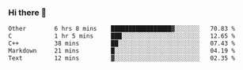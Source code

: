 ### Hi there 👋

<!--
**WShiBin/WShiBin** is a ✨ _special_ ✨ repository because its `README.md` (this file) appears on your GitHub profile.

Here are some ideas to get you started:

- 🔭 I’m currently working on ...
- 🌱 I’m currently learning ...
- 👯 I’m looking to collaborate on ...
- 🤔 I’m looking for help with ...
- 💬 Ask me about ...
- 📫 How to reach me: ...
- 😄 Pronouns: ...
- ⚡ Fun fact: ...
-->

<!--START_SECTION:waka-->

```txt
Other        6 hrs 8 mins    █████████████████▓░░░░░░░   70.83 %
C            1 hr 5 mins     ███░░░░░░░░░░░░░░░░░░░░░░   12.65 %
C++          38 mins         ██░░░░░░░░░░░░░░░░░░░░░░░   07.43 %
Markdown     21 mins         █░░░░░░░░░░░░░░░░░░░░░░░░   04.19 %
Text         12 mins         ▓░░░░░░░░░░░░░░░░░░░░░░░░   02.35 %
```

<!--END_SECTION:waka-->
